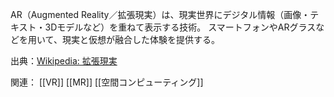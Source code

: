 AR（Augmented Reality／拡張現実）は、現実世界にデジタル情報（画像・テキスト・3Dモデルなど）を重ねて表示する技術。
スマートフォンやARグラスなどを用いて、現実と仮想が融合した体験を提供する。

出典：[Wikipedia: 拡張現実](https://ja.wikipedia.org/wiki/%E6%8B%A1%E5%BC%B5%E7%8F%BE%E5%AE%9F)

関連：
[[VR]] [[MR]] [[空間コンピューティング]]
